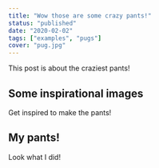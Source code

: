 ```yaml
---
title: "Wow those are some crazy pants!"
status: "published"
date: "2020-02-02"
tags: ["examples", "pugs"]
cover: "pug.jpg"
---
```


This post is about the craziest pants!

## Some inspirational images

Get inspired to make the pants!

## My pants!

Look what I did!
